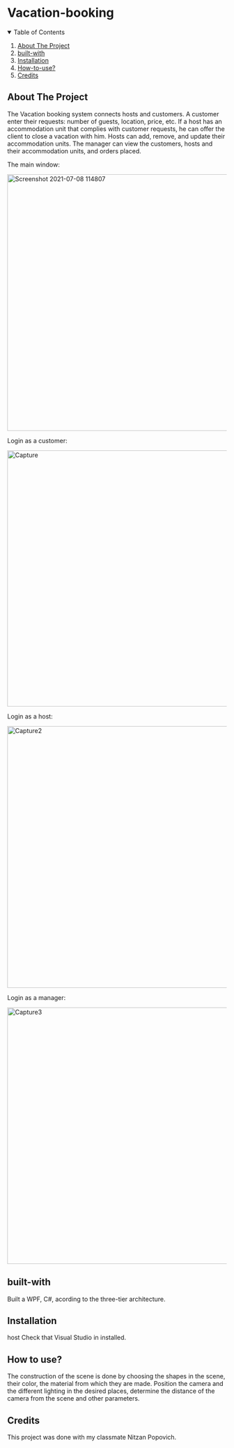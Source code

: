 # Vacation-booking
<!-- TABLE OF CONTENTS -->
<details open="open">
  <summary>Table of Contents</summary>
  <ol>
    <li><a href="#about-the-project">About The Project</a></li>
    <li><a href="#built-with">built-with</a></li>
    <li><a href="#installation">Installation</a></li>
    <li><a href="#how-to-use">How-to-use?</a></li>
    <li><a href="#credits">Credits</a></li>
  </ol>
</details>

## About The Project
The Vacation booking system connects hosts and customers.
A customer enter their  requests: number of guests, location, price, etc.
If a host has an accommodation unit that complies with customer requests,
he can offer the client to close a vacation with him.
Hosts can add, remove, and update their accommodation units.
The manager can view the customers, hosts and their accommodation units, and orders placed.


The main window:

<img width="589" alt="Screenshot 2021-07-08 114807" src="https://user-images.githubusercontent.com/85216945/124900898-2ae62800-dfea-11eb-9ecd-34c9da54b6d7.png">

Login as a customer:

<img width="588" alt="Capture" src="https://user-images.githubusercontent.com/85216945/124900872-24f04700-dfea-11eb-86f3-e87595ad00be.PNG">

Login as a host:

<img width="601" alt="Capture2" src="https://user-images.githubusercontent.com/85216945/124900886-2883ce00-dfea-11eb-8089-eca3949da9cc.PNG">

Login as a manager:

<img width="589" alt="Capture3" src="https://user-images.githubusercontent.com/85216945/124900893-2a4d9180-dfea-11eb-87d3-30af8e753739.PNG">


## built-with
Built a WPF, C#, acording to the three-tier architecture. 

## Installation
host 
Check that Visual Studio in installed. 

## How to use?

The construction of the scene is done by choosing the shapes in the scene, their color, the material from which they are made.
Position the camera and the different lighting in the desired places, 
determine the distance of the camera from the scene and other parameters.

## Credits

This project was done with my classmate Nitzan Popovich. 




